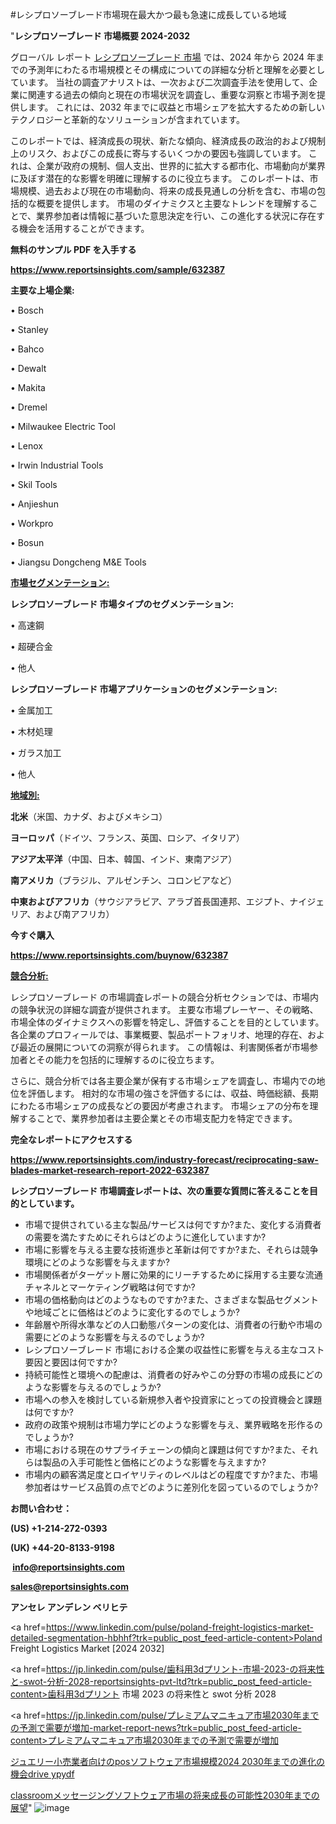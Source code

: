 #レシプロソーブレード市場現在最大かつ最も急速に成長している地域

"<strong>レシプロソーブレード 市場概要 2024-2032</strong>

グローバル レポート <a href=https://www.reportsinsights.com/sample/632387>レシプロソーブレード 市場</a> では、2024 年から 2024 年までの予測年にわたる市場規模とその構成についての詳細な分析と理解を必要としています。 当社の調査アナリストは、一次および二次調査手法を使用して、企業に関連する過去の傾向と現在の市場状況を調査し、重要な洞察と市場予測を提供します。 これには、2032 年までに収益と市場シェアを拡大​​するための新しいテクノロジーと革新的なソリューションが含まれています。

このレポートでは、経済成長の現状、新たな傾向、経済成長の政治的および規制上のリスク、およびこの成長に寄与するいくつかの要因も強調しています。 これは、企業が政府の規制、個人支出、世界的に拡大する都市化、市場動向が業界に及ぼす潜在的な影響を明確に理解するのに役立ちます。 このレポートは、市場規模、過去および現在の市場動向、将来の成長見通しの分析を含む、市場の包括的な概要を提供します。 市場のダイナミクスと主要なトレンドを理解することで、業界参加者は情報に基づいた意思決定を行い、この進化する状況に存在する機会を活用することができます。

<strong><b>無料のサンプル PDF を入手する</b></strong>

<a href=https://www.reportsinsights.com/sample/632387><strong><u>https://www.reportsinsights.com/sample/632387</u></strong></a>

<strong>主要な上場企業:</strong>

• Bosch

• Stanley

• Bahco

• Dewalt

• Makita

• Dremel

• Milwaukee Electric Tool

• Lenox

• Irwin Industrial Tools

• Skil Tools

• Anjieshun

• Workpro

• Bosun

• Jiangsu Dongcheng M&E Tools

<strong><u>市場セグメンテーション</u></strong><strong><u>:</u></strong>

<strong>レシプロソーブレード 市場タイプのセグメンテーション:</strong>

• 高速鋼

• 超硬合金

• 他人

<strong>レシプロソーブレード 市場アプリケーションのセグメンテーション:</strong>

• 金属加工

• 木材処理

• ガラス加工

• 他人

<strong><u>地域別</u></strong><strong><u>:</u></strong>

<strong>北米</strong>（米国、カナダ、およびメキシコ）

<strong>ヨーロッパ</strong>（ドイツ、フランス、英国、ロシア、イタリア）

<strong>アジア太平洋</strong>（中国、日本、韓国、インド、東南アジア）

<strong>南アメリカ</strong>（ブラジル、アルゼンチン、コロンビアなど）

<strong>中東およびアフリカ</strong>（サウジアラビア、アラブ首長国連邦、エジプト、ナイジェリア、および南アフリカ）

<strong>今すぐ購入</strong>

<a href=https://www.reportsinsights.com/buynow/632387><strong><u>https://www.reportsinsights.com/buynow/632387</u></strong></a>

<strong><u>競合分析:</u></strong>

レシプロソーブレード の市場調査レポートの競合分析セクションでは、市場内の競争状況の詳細な調査が提供されます。 主要な市場プレーヤー、その戦略、市場全体のダイナミクスへの影響を特定し、評価することを目的としています。 各企業のプロフィールでは、事業概要、製品ポートフォリオ、地理的存在、および最近の展開についての洞察が得られます。 この情報は、利害関係者が市場参加者とその能力を包括的に理解するのに役立ちます。

さらに、競合分析では各主要企業が保有する市場シェアを調査し、市場内での地位を評価します。 相対的な市場の強さを評価するには、収益、時価総額、長期にわたる市場シェアの成長などの要因が考慮されます。 市場シェアの分布を理解することで、業界参加者は主要企業とその市場支配力を特定できます。

<strong>完全なレポートにアクセスする</strong>

<a href=https://www.reportsinsights.com/industry-forecast/reciprocating-saw-blades-market-research-report-2022-632387><strong><u><b>https://www.reportsinsights.com/industry-forecast/reciprocating-saw-blades-market-research-report-2022-632387</b></u></strong></a>

<strong><b>レシプロソーブレード 市場調査レポートは、次の重要な質問に答えることを目的としています。</b></strong>
<ul>
  <li>市場で提供されている主な製品/サービスは何ですか?また、変化する消費者の需要を満たすためにそれらはどのように進化していますか?</li>
  <li>市場に影響を与える主要な技術進歩と革新は何ですか?また、それらは競争環境にどのような影響を与えますか?</li>
  <li>市場関係者がターゲット層に効果的にリーチするために採用する主要な流通チャネルとマーケティング戦略は何ですか?</li>
  <li>市場の価格動向はどのようなものですか?また、さまざまな製品セグメントや地域ごとに価格はどのように変化するのでしょうか?</li>
  <li>年齢層や所得水準などの人口動態パターンの変化は、消費者の行動や市場の需要にどのような影響を与えるのでしょうか?</li>
  <li>レシプロソーブレード 市場における企業の収益性に影響を与える主なコスト要因と要因は何ですか?</li>
  <li>持続可能性と環境への配慮は、消費者の好みやこの分野の市場の成長にどのような影響を与えるのでしょうか?</li>
  <li>市場への参入を検討している新規参入者や投資家にとっての投資機会と課題は何ですか?</li>
  <li>政府の政策や規制は市場力学にどのような影響を与え、業界戦略を形作るのでしょうか?</li>
  <li>市場における現在のサプライチェーンの傾向と課題は何ですか?また、それらは製品の入手可能性と価格にどのような影響を与えますか?</li>
  <li>市場内の顧客満足度とロイヤリティのレベルはどの程度ですか?また、市場参加者はサービス品質の点でどのように差別化を図っているのでしょうか?</li>
</ul>
<strong>お問い合わせ：</strong>

<strong>(US) +1-214-272-0393</strong>

<strong>(UK) +44-20-8133-9198</strong>

<strong> </strong><a href=info@reportsinsights.com><strong><u>info@reportsinsights.com</u></strong></a>

<a href=sales@reportsinsights.com><strong><u>sales@reportsinsights.com</u></strong></a>

<strong>アンセレ アンデレン ベリヒテ</strong>

<a href=https://www.linkedin.com/pulse/poland-freight-logistics-market-detailed-segmentation-hbhhf?trk=public_post_feed-article-content>Poland Freight Logistics Market [2024 2032]</a>

<a href=https://jp.linkedin.com/pulse/歯科用3dプリント-市場-2023-の将来性と-swot-分析-2028-reportsinsights-pvt-ltd?trk=public_post_feed-article-content>歯科用3dプリント 市場 2023 の将来性と swot 分析 2028</a>

<a href=https://jp.linkedin.com/pulse/プレミアムマニキュア市場2030年までの予測で需要が増加-market-report-news?trk=public_post_feed-article-content>プレミアムマニキュア市場2030年までの予測で需要が増加</a>

<a href=https://www.linkedin.com/pulse/ジュエリー小売業者向けのposソフトウェア市場規模2024-2030年までの進化の機会drive-ypydf/>ジュエリー小売業者向けのposソフトウェア市場規模2024 2030年までの進化の機会drive ypydf</a>

<a href=https://www.linkedin.com/pulse/classroomメッセージングソフトウェア市場の将来成長の可能性2030年までの展望-reports-insights-expert-0eqwf/>classroomメッセージングソフトウェア市場の将来成長の可能性2030年までの展望</a>"
![image](https://github.com/ahaan12367/RIMarket24/assets/158471582/dcd803b5-9f5c-4ebb-be5c-bc46fa8737d0)
